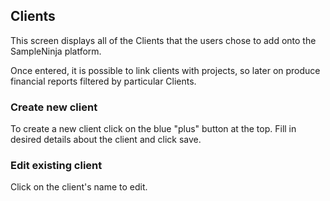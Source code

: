 ## Clients

This screen displays all of the Clients that the users chose to add onto the SampleNinja platform.

Once entered, it is possible to link clients with projects, so later on produce financial reports filtered by particular Clients.

### Create new client

To create a new client click on the blue "plus" button at the top. Fill in desired details about the client and click save.

### Edit existing client

Click on the client's name to edit. 
